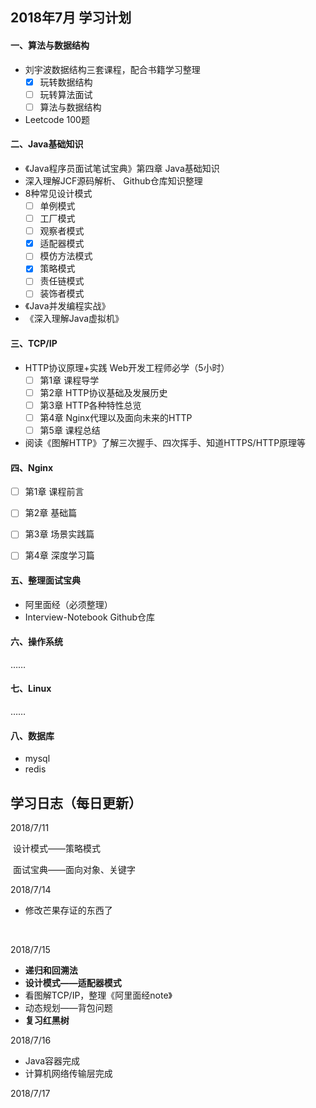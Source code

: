 ## 2018年7月 学习计划

#### 一、算法与数据结构

- 刘宇波数据结构三套课程，配合书籍学习整理
  - [x] 玩转数据结构
  - [ ] 玩转算法面试
  - [ ] 算法与数据结构
- Leetcode 100题



#### 二、Java基础知识

- 《Java程序员面试笔试宝典》第四章 Java基础知识
- 深入理解JCF源码解析、 Github仓库知识整理
- 8种常见设计模式
  - [ ] 单例模式
  - [ ] 工厂模式
  - [ ] 观察者模式
  - [x] 适配器模式
  - [ ] 模仿方法模式
  - [x] 策略模式
  - [ ] 责任链模式
  - [ ] 装饰者模式
- 《Java并发编程实战》
- 《深入理解Java虚拟机》



#### 三、TCP/IP

- HTTP协议原理+实践 Web开发工程师必学（5小时）
  - [ ] 第1章 课程导学
  - [ ] 第2章 HTTP协议基础及发展历史
  - [ ] 第3章 HTTP各种特性总览
  - [ ] 第4章 Nginx代理以及面向未来的HTTP
  - [ ] 第5章 课程总结
- 阅读《图解HTTP》了解三次握手、四次挥手、知道HTTPS/HTTP原理等



#### 四、Nginx

- [ ] 第1章 课程前言
- [ ] 第2章 基础篇
- [ ] 第3章 场景实践篇
- [ ] 第4章 深度学习篇



#### 五、整理面试宝典

- 阿里面经（必须整理）
- Interview-Notebook Github仓库



#### 六、操作系统

……



#### 七、Linux

……





#### 八、数据库

- mysql
- redis





## 学习日志（每日更新）

2018/7/11

​	设计模式——策略模式

​	面试宝典——面向对象、关键字



2018/7/14

- 修改芒果存证的东西了

  ​	


2018/7/15

- **递归和回溯法**
- **设计模式——适配器模式**
- 看图解TCP/IP，整理《阿里面经note》
- 动态规划——背包问题
- **复习红黑树**



2018/7/16

- Java容器完成
- 计算机网络传输层完成



2018/7/17



​	
